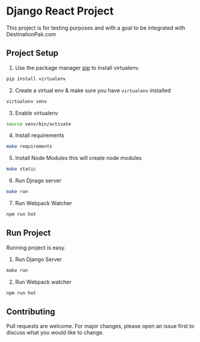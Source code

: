 # Django React Project

This project is for testing purposes and with a goal to be integrated with DestinationPak.com

## Project Setup

1. Use the package manager [pip](https://pip.pypa.io/en/stable/) to install virtualenv.

```bash
pip install virtualenv
```
2. Create a virtual env & make sure you have `virtualenv` installed
```bash
virtualenv venv
```
3. Enable virtualenv
```bash
source venv/bin/activate
```
4. Install requirements
```bash
make requirements
```
5. Install Node Modules this will create node modules
```bash
make static
```
6. Run Djnago server
```bash
make run
```
7. Run Webpack Watcher
```bash
npm run hot
```

## Run Project
Running project is easy.
1. Run Django Server
```python
make run
```
2. Run Webpack watcher
```bash
npm run hot
```


## Contributing
Pull requests are welcome. For major changes, please open an issue first to discuss what you would like to change.
